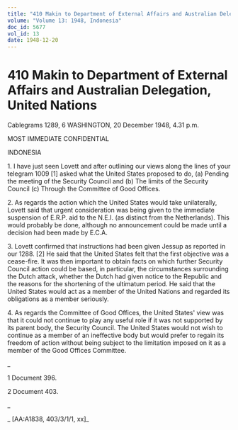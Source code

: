```yaml
---
title: "410 Makin to Department of External Affairs and Australian Delegation, United Nations"
volume: "Volume 13: 1948, Indonesia"
doc_id: 5677
vol_id: 13
date: 1948-12-20
---
```


# 410 Makin to Department of External Affairs and Australian Delegation, United Nations

Cablegrams 1289, 6 WASHINGTON, 20 December 1948, 4.31 p.m.

MOST IMMEDIATE CONFIDENTIAL

INDONESIA

1\. I have just seen Lovett and after outlining our views along the lines of your telegram 1009 [1] asked what the United States proposed to do, (a) Pending the meeting of the Security Council and (b) The limits of the Security Council (c) Through the Committee of Good Offices.

2\. As regards the action which the United States would take unilaterally, Lovett said that urgent consideration was being given to the immediate suspension of E.R.P. aid to the N.E.I. (as distinct from the Netherlands). This would probably be done, although no announcement could be made until a decision had been made by E.C.A.

3\. Lovett confirmed that instructions had been given Jessup as reported in our 1288. [2] He said that the United States felt that the first objective was a cease-fire. It was then important to obtain facts on which further Security Council action could be based, in particular, the circumstances surrounding the Dutch attack, whether the Dutch had given notice to the Republic and the reasons for the shortening of the ultimatum period. He said that the United States would act as a member of the United Nations and regarded its obligations as a member seriously.

4\. As regards the Committee of Good Offices, the United States' view was that it could not continue to play any useful role if it was not supported by its parent body, the Security Council. The United States would not wish to continue as a member of an ineffective body but would prefer to regain its freedom of action without being subject to the limitation imposed on it as a member of the Good Offices Committee.

_

1 Document 396.

2 Document 403.

_

_ [AA:A1838, 403/3/1/1, xx]_
